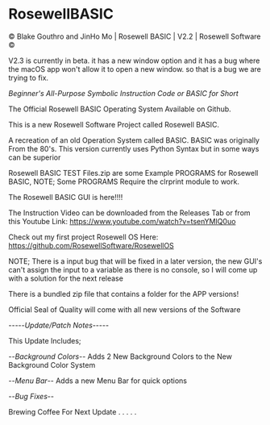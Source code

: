 # RosewellBASIC

© Blake Gouthro and JinHo Mo | Rosewell BASIC | V2.2 | Rosewell Software ©

V2.3 is currently in beta. it has a new window option and it has a bug where the macOS app won't allow it to open a new window. so that is a bug we are trying to fix.

*Beginner's All-Purpose Symbolic Instruction Code or BASIC for Short*

The Official Rosewell BASIC Operating System Available on Github.

This is a new Rosewell Software Project called Rosewell BASIC.

A recreation of an old Operation System called BASIC.
BASIC was originally From the 80's.
This version currently uses Python Syntax but in some ways can be superior

Rosewell BASIC TEST Files.zip are some Example PROGRAMS for Rosewell BASIC, NOTE; Some PROGRAMS Require the clrprint module to work.

The Rosewell BASIC GUI is here!!!!

The Instruction Video can be downloaded from the Releases Tab or from this Youtube Link:
https://www.youtube.com/watch?v=tsenYMIQ0uo

Check out my first project Rosewell OS Here:
https://github.com/RosewellSoftware/RosewellOS

NOTE; There is a input bug that will be fixed in a later version, the new GUI's can't assign the input to a variable as there is no console, so I will come up with a solution for the next release


There is a bundled zip file that contains a folder for the APP versions!

Official Seal of Quality will come with all new versions of the Software

-----*Update/Patch Notes*-----

This Update Includes;

--*Background Colors*-- Adds 2 New Background Colors to the New Background Color System

--*Menu Bar*-- Adds a new Menu Bar for quick options

--*Bug Fixes*--

Brewing Coffee For Next Update . . . . .
